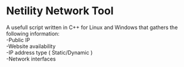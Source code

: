 # Netility Network Tool
A usefull script written in C++ for Linux and Windows that gathers the following information:
<br>
 -Public IP 
 <br>
 -Website availability
 <br>
 -IP address type ( Static/Dynamic )
 <br>
 -Network interfaces
 


